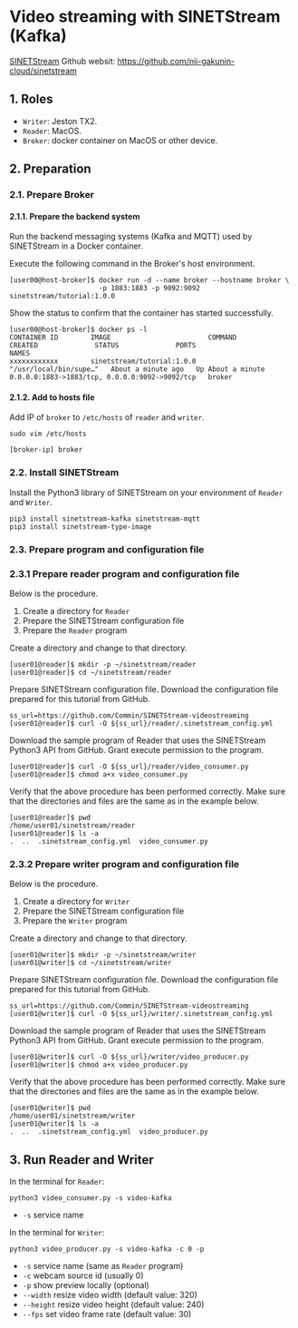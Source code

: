 # Video streaming with SINETStream (Kafka)

[SINETStream](https://github.com/nii-gakunin-cloud/sinetstream/blob/main/README.en.md) Github websit: https://github.com/nii-gakunin-cloud/sinetstream

## 1. Roles

* `Writer`: Jeston TX2.
* `Reader`: MacOS.
* `Broker`: docker container on MacOS or other device.

## 2. Preparation

### 2.1. Prepare Broker

#### 2.1.1. Prepare the backend system

Run the backend messaging systems (Kafka and MQTT) used by SINETStream in a Docker container.

Execute the following command in the Broker's host environment.

```
[user00@host-broker]$ docker run -d --name broker --hostname broker \
                      -p 1883:1883 -p 9092:9092 sinetstream/tutorial:1.0.0
```

Show the status to confirm that the container has started successfully.

```
[user00@host-broker]$ docker ps -l
CONTAINER ID        IMAGE                        COMMAND                  CREATED              STATUS              PORTS                                            NAMES
xxxxxxxxxxxx        sinetstream/tutorial:1.0.0   "/usr/local/bin/supe…"   About a minute ago   Up About a minute   0.0.0.0:1883->1883/tcp, 0.0.0.0:9092->9092/tcp   broker
```
#### 2.1.2. Add to hosts file

Add IP of `broker` to `/etc/hosts` of `reader` and `writer`.

```
sudo vim /etc/hosts

[broker-ip] broker
```

### 2.2. Install SINETStream

Install the Python3 library of SINETStream on your environment of `Reader` and `Writer`.

```
pip3 install sinetstream-kafka sinetstream-mqtt
pip3 install sinetstream-type-image
```

### 2.3. Prepare program and configuration file

### 2.3.1 Prepare reader program and configuration file

Below is the procedure.

1. Create a directory for `Reader`
2. Prepare the SINETStream configuration file
3. Prepare the `Reader` program

Create a directory and change to that directory.

```
[user01@reader]$ mkdir -p ~/sinetstream/reader
[user01@reader]$ cd ~/sinetstream/reader
```

Prepare SINETStream configuration file. Download the configuration file prepared for this tutorial from GitHub.
```
ss_url=https://github.com/Commin/SINETStream-videostreaming
[user01@reader]$ curl -O ${ss_url}/reader/.sinetstream_config.yml
```

Download the sample program of Reader that uses the SINETStream Python3 API from GitHub. Grant execute permission to the program.

```
[user01@reader]$ curl -O ${ss_url}/reader/video_consumer.py
[user01@reader]$ chmod a+x video_consumer.py
```

Verify that the above procedure has been performed correctly. Make sure that the directories and files are the same as in the example below.

```
[user01@reader]$ pwd
/home/user01/sinetstream/reader
[user01@reader]$ ls -a
.  ..  .sinetstream_config.yml  video_consumer.py
```

### 2.3.2 Prepare writer program and configuration file

Below is the procedure.

1. Create a directory for `Writer`
2. Prepare the SINETStream configuration file
3. Prepare the `Writer` program

Create a directory and change to that directory.

```
[user01@writer]$ mkdir -p ~/sinetstream/writer
[user01@writer]$ cd ~/sinetstream/writer
```

Prepare SINETStream configuration file. Download the configuration file prepared for this tutorial from GitHub.
```
ss_url=https://github.com/Commin/SINETStream-videostreaming
[user01@writer]$ curl -O ${ss_url}/writer/.sinetstream_config.yml
```

Download the sample program of Reader that uses the SINETStream Python3 API from GitHub. Grant execute permission to the program.

```
[user01@writer]$ curl -O ${ss_url}/writer/video_producer.py
[user01@writer]$ chmod a+x video_producer.py
```

Verify that the above procedure has been performed correctly. Make sure that the directories and files are the same as in the example below.

```
[user01@writer]$ pwd
/home/user01/sinetstream/writer
[user01@writer]$ ls -a
.  ..  .sinetstream_config.yml  video_producer.py
```

## 3. Run Reader and Writer

In the terminal for `Reader`:

```
python3 video_consumer.py -s video-kafka
```

* `-s` service name

In the terminal for `Writer`:

```
python3 video_producer.py -s video-kafka -c 0 -p
```

* `-s` service name (same as `Reader` program)
* `-c` webcam source id (usually 0)
* `-p` show preview locally (optional)
* `--width` resize video width (default value: 320)
* `--height` resize video height (default value: 240)
* `--fps` set video frame rate (default value: 30)
